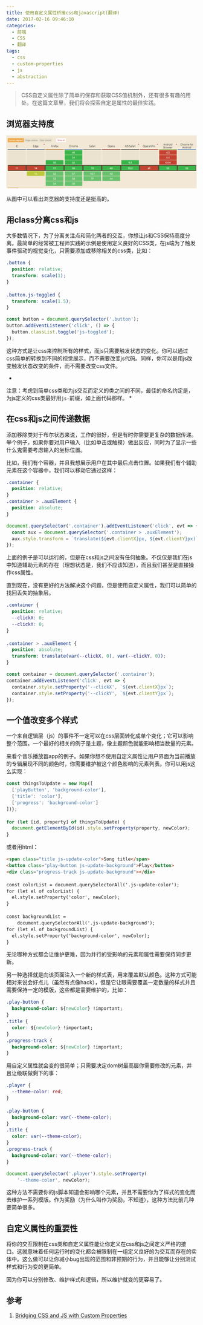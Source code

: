 ```yaml
---
title: 使用自定义属性桥接css和javascript(翻译)
date: 2017-02-16 09:46:10
categories: 
  - 前端
  - CSS
  - 翻译
tags: 
  - css 
  - custom-properties 
  - js 
  - abstraction
---
```


>CSS自定义属性除了简单的保存和获取CSS值机制外，还有很多有趣的用处。在这篇文章里，我们将会探索自定是属性的最佳实践。

## 浏览器支持度

![image](/assets/images/2017/bridging-css-and-js-with-custom-property-figure1.png)

从图中可以看出浏览器的支持度还是挺高的。

## 用class分离css和js

大多数情况下，为了分离关注点和简化两者的交互，你想让js和CSS保持高度分离。最简单的经常被工程师实践的示例是使用定义良好的CSS类，在js端为了触发事件驱动的视觉变化，只需要添加或移除相关的css类，比如：

```css
.button {
  position: relative;
  transform: scale(1);
}
 
.button.js-toggled {
  transform: scale(1.5);
}
```

```js
const button = document.querySelector('.button');
button.addEventListener('click', () => {
  button.classList.toggle('js-toggled');
});
```

这种方式是让css来控制所有的样式，而js只需要触发状态的变化。你可以通过css简单的转换到不同的视觉展示，而不需要改变js代码。同样，你可以是用js改变触发状态改变的条件，而不需要改变css文件。

*
注意：考虑到简单css类和为js交互而定义的类之间的不同，最佳的命名约定是，为js定义的css类最好用`js-`前缀，如上面代码那样。
*

## 在css和js之间传递数据

添加移除类对于布尔状态来说，工作的很好，但是有时你需要更复杂的数据传递。举个例子，如果你要对用户输入（比如单击或触摸）做出反应，同时为了显示一些什么鬼需要考虑输入的坐标位置。

比如，我们有个容器，并且我想展示用户在其中最后点击位置。如果我们有个辅助元素在这个容器中，我们可以移动它通过这样：

```css
.container {
  position: relative;
}
.container > .auxElement {
  position: absolute;
}
```

```js
document.querySelector('.container').addEventListener('click', evt => {
  const aux = document.querySelector('.container > .auxElement');
  aux.style.transform = `translate(${evt.clientX}px, ${evt.clientY}px)`;
});
```

上面的例子是可以运行的，但是在css和js之间没有任何抽象。不仅仅是我们在js中知道辅助元素的存在（理想状态是，我们不应该知道），而且我们甚至是直接操作css属性。

直到现在，没有更好的方法解决这个问题，但是使用自定义属性，我们可以简单的找回丢失的抽象层。

```css
.container {
  position: relative;
  --clickX: 0;
  --clickY: 0;
}
 
.container > .auxElement {
  position: absolute;
  transform: translate(var(--clickX, 0), var(--clickY, 0));
}
```

```js
const container = document.querySelector('.container');
container.addEventListener('click', evt => {
  container.style.setProperty('--clickX', `${evt.clientX}px`);
  container.style.setProperty('--clickY', `${evt.clientY}px`);
});
```

## 一个值改变多个样式

一个来自逻辑层（js）的事件不一定可以在css层面转化成单个变化；它可以影响整个范围。一个最好的相关的例子是主题，像主题颜色就能影响相当数量的元素。

来看个音乐播放器app的例子。如果你想不使用自定义属性让用户界面为当前播放的专辑展现不同的颜色时，你需要维护被这个颜色影响的元素列表。你可以用js这么实现：

```js
const thingsToUpdate = new Map([
  ['playButton', 'background-color'],
  ['title': 'color'],
  ['progress': 'background-color']
])};
 
for (let [id, property] of thingsToUpdate) {
  document.getElementById(id).style.setProperty(property, newColor);
}
```

或者用html：

```html
<span class="title js-update-color">Song title</span>
<button class="play-button js-update-background">Play</button>
<div class="progress-track js-update-background"></div>

const colorList = document.querySelectorAll('.js-update-color');
for (let el of colorList) {
  el.style.setProperty('color', newColor);
}
 
const backgroundList =
    document.querySelectorAll('.js-update-background');
for (let el of backgroundList) {
  el.style.setProperty('background-color', newColor);
}
```

无论哪种方式都会让维护更难，因为并行的受影响的元素和属性需要保持同步更新。

另一种选择就是向该页面注入一个新的样式表，用来覆盖默认颜色。这种方式可能相对来说会好点儿（虽然有点像hack），但是它让眼需要覆盖一定数量的样式并且需要保持一定的模版，这些都是需要维护的，比如：

```css
.play-button {
  background-color: ${newColor} !important;
}
.title {
  color: ${newColor} !important;
}
.progress-track {
  background-color: ${newColor} !important;
}
```

用自定义属性就会变的很简单；只需要决定dom树最高层你需要修改的元素，并且让级联做剩下的事：

```css
.player {
  --theme-color: red;
}
 
.play-button {
  background-color: var(--theme-color);
}
.title {
  color: var(--theme-color);
}
.progress-track {
  background-color: var(--theme-color);
}
```

```js
document.querySelector('.player').style.setProperty(
    '--theme-color', newColor);
```

这种方法不需要你的js脚本知道会影响哪个元素，并且不需要你为了样式的变化而去维护一系列模版。作为奖励（为什么叫作为奖励，不知道），这种方法比前几种要简单很多。

## 自定义属性的重要性

将你的交互限制在css类和自定义属性能让你定义在css和js之间定义严格的接口。这就意味着任何运行时的变化都会被限制在一组定义良好的为交互而存在的实体中。这么做可以让你减小bug出现的范围和非预期的行为，并且能够让分别测试样式和行为变的更简单。

因为你可以分别修改、维护样式和逻辑，所以维护就变的更容易了。

## 参考

1. [Bridging CSS and JS with Custom Properties](https://sgom.es/posts/2017-02-10-bridging-css-and-js-with-custom-properties/?utm_source=frontendfocus&utm_medium=email)<br/>